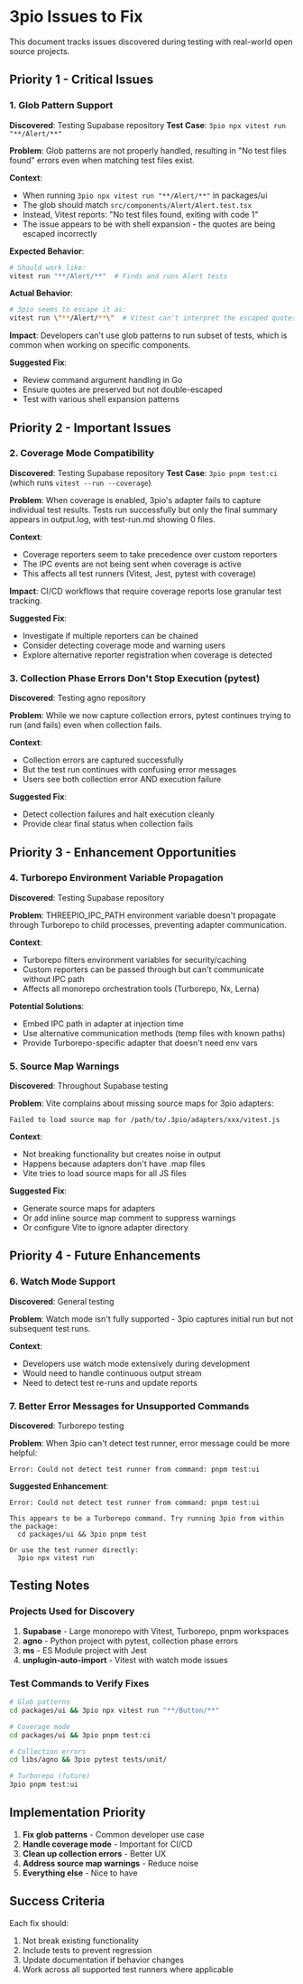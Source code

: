 # 3pio Issues to Fix

This document tracks issues discovered during testing with real-world open source projects.

## Priority 1 - Critical Issues

### 1. Glob Pattern Support
**Discovered**: Testing Supabase repository
**Test Case**: `3pio npx vitest run "**/Alert/**"`

**Problem**: 
Glob patterns are not properly handled, resulting in "No test files found" errors even when matching test files exist.

**Context**:
- When running `3pio npx vitest run "**/Alert/**"` in packages/ui
- The glob should match `src/components/Alert/Alert.test.tsx`
- Instead, Vitest reports: "No test files found, exiting with code 1"
- The issue appears to be with shell expansion - the quotes are being escaped incorrectly

**Expected Behavior**:
```bash
# Should work like:
vitest run "**/Alert/**"  # Finds and runs Alert tests
```

**Actual Behavior**:
```bash
# 3pio seems to escape it as:
vitest run \"**/Alert/**\"  # Vitest can't interpret the escaped quotes
```

**Impact**: 
Developers can't use glob patterns to run subset of tests, which is common when working on specific components.

**Suggested Fix**:
- Review command argument handling in Go
- Ensure quotes are preserved but not double-escaped
- Test with various shell expansion patterns

## Priority 2 - Important Issues

### 2. Coverage Mode Compatibility
**Discovered**: Testing Supabase repository
**Test Case**: `3pio pnpm test:ci` (which runs `vitest --run --coverage`)

**Problem**:
When coverage is enabled, 3pio's adapter fails to capture individual test results. Tests run successfully but only the final summary appears in output.log, with test-run.md showing 0 files.

**Context**:
- Coverage reporters seem to take precedence over custom reporters
- The IPC events are not being sent when coverage is active
- This affects all test runners (Vitest, Jest, pytest with coverage)

**Impact**:
CI/CD workflows that require coverage reports lose granular test tracking.

**Suggested Fix**:
- Investigate if multiple reporters can be chained
- Consider detecting coverage mode and warning users
- Explore alternative reporter registration when coverage is detected

### 3. Collection Phase Errors Don't Stop Execution (pytest)
**Discovered**: Testing agno repository

**Problem**:
While we now capture collection errors, pytest continues trying to run (and fails) even when collection fails.

**Context**:
- Collection errors are captured successfully
- But the test run continues with confusing error messages
- Users see both collection error AND execution failure

**Suggested Fix**:
- Detect collection failures and halt execution cleanly
- Provide clear final status when collection fails

## Priority 3 - Enhancement Opportunities

### 4. Turborepo Environment Variable Propagation
**Discovered**: Testing Supabase repository

**Problem**:
THREEPIO_IPC_PATH environment variable doesn't propagate through Turborepo to child processes, preventing adapter communication.

**Context**:
- Turborepo filters environment variables for security/caching
- Custom reporters can be passed through but can't communicate without IPC path
- Affects all monorepo orchestration tools (Turborepo, Nx, Lerna)

**Potential Solutions**:
- Embed IPC path in adapter at injection time
- Use alternative communication methods (temp files with known paths)
- Provide Turborepo-specific adapter that doesn't need env vars

### 5. Source Map Warnings
**Discovered**: Throughout Supabase testing

**Problem**:
Vite complains about missing source maps for 3pio adapters:
```
Failed to load source map for /path/to/.3pio/adapters/xxx/vitest.js
```

**Context**:
- Not breaking functionality but creates noise in output
- Happens because adapters don't have .map files
- Vite tries to load source maps for all JS files

**Suggested Fix**:
- Generate source maps for adapters
- Or add inline source map comment to suppress warnings
- Or configure Vite to ignore adapter directory

## Priority 4 - Future Enhancements

### 6. Watch Mode Support
**Discovered**: General testing

**Problem**:
Watch mode isn't fully supported - 3pio captures initial run but not subsequent test runs.

**Context**:
- Developers use watch mode extensively during development
- Would need to handle continuous output stream
- Need to detect test re-runs and update reports

### 7. Better Error Messages for Unsupported Commands
**Discovered**: Turborepo testing

**Problem**:
When 3pio can't detect test runner, error message could be more helpful:
```
Error: Could not detect test runner from command: pnpm test:ui
```

**Suggested Enhancement**:
```
Error: Could not detect test runner from command: pnpm test:ui

This appears to be a Turborepo command. Try running 3pio from within the package:
  cd packages/ui && 3pio pnpm test

Or use the test runner directly:
  3pio npx vitest run
```

## Testing Notes

### Projects Used for Discovery
1. **Supabase** - Large monorepo with Vitest, Turborepo, pnpm workspaces
2. **agno** - Python project with pytest, collection phase errors
3. **ms** - ES Module project with Jest
4. **unplugin-auto-import** - Vitest with watch mode issues

### Test Commands to Verify Fixes
```bash
# Glob patterns
cd packages/ui && 3pio npx vitest run "**/Button/**"

# Coverage mode
cd packages/ui && 3pio pnpm test:ci

# Collection errors
cd libs/agno && 3pio pytest tests/unit/

# Turborepo (future)
3pio pnpm test:ui
```

## Implementation Priority

1. **Fix glob patterns** - Common developer use case
2. **Handle coverage mode** - Important for CI/CD
3. **Clean up collection errors** - Better UX
4. **Address source map warnings** - Reduce noise
5. **Everything else** - Nice to have

## Success Criteria

Each fix should:
1. Not break existing functionality
2. Include tests to prevent regression
3. Update documentation if behavior changes
4. Work across all supported test runners where applicable